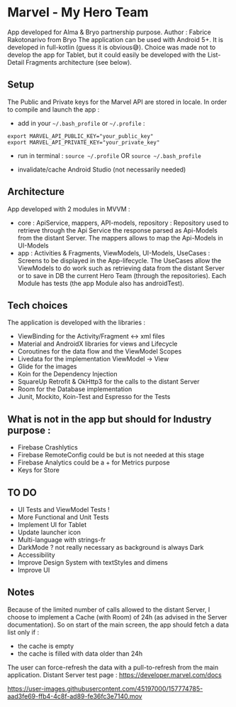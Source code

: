 # Marvel - My Hero Team

App developed for Alma & Bryo partnership purpose.
Author : Fabrice Rakotonarivo from Bryo
The application can be used with Android 5+.
It is developed in full-kotlin (guess it is obvious😅).
Choice was made not to develop the app for Tablet, but it could easily be developed with the List-Detail Fragments architecture (see below).

## Setup

The Public and Private keys for the Marvel API are stored in locale.
In order to compile and launch the app : 

- add in your `~/.bash_profile` or `~/.profile` : 
```
export MARVEL_API_PUBLIC_KEY="your_public_key"
export MARVEL_API_PRIVATE_KEY="your_private_key"
```

- run in terminal :
`source ~/.profile` OR `source ~/.bash_profile`

- invalidate/cache Android Studio (not necessarily needed)

## Architecture

App developed with 2 modules in MVVM : 
- core : ApiService, mappers, API-models, repository : Repository used to retrieve through the Api Service the response parsed as Api-Models from the distant Server. The mappers allows to map the Api-Models in UI-Models
- app : Activities & Fragments, ViewModels, UI-Models, UseCases : Screens to be displayed in the App-lifecycle. The UseCases allow the ViewModels to do work such as retrieving data from the distant Server or to save in DB the current Hero Team (through the repositories).
Each Module has tests (the app Module also has androidTest).

## Tech choices

The application is developed with the libraries : 
- ViewBinding for the Activity/Fragment <-> xml files
- Material and AndroidX libraries for views and Lifecycle
- Coroutines for the data flow and the ViewModel Scopes
- Livedata for the implementation ViewModel -> View
- Glide for the images
- Koin for the Dependency Injection
- SquareUp Retrofit & OkHttp3 for the calls to the distant Server
- Room for the Database implementation
- Junit, Mockito, Koin-Test and Espresso for the Tests

## What is not in the app but should for Industry purpose :
- Firebase Crashlytics
- Firebase RemoteConfig could be but is not needed at this stage
- Firebase Analytics could be a + for Metrics purpose
- Keys for Store

## TO DO
- UI Tests and ViewModel Tests !
- More Functional and Unit Tests
- Implement UI for Tablet
- Update launcher icon
- Multi-language with strings-fr
- DarkMode ? not really necessary as background is always Dark
- Accessibility
- Improve Design System with textStyles and dimens
- Improve UI

## Notes
Because of the limited number of calls allowed to the distant Server, I choose to implement a Cache (with Room) of 24h (as advised in the Server documentation). 
So on start of the main screen, the app should fetch a data list only if :
- the cache is empty
- the cache is filled with data older than 24h

The user can force-refresh the data with a pull-to-refresh from the main application.
Distant Server test page : https://developer.marvel.com/docs


https://user-images.githubusercontent.com/45197000/157774785-aad3fe69-ffb4-4c8f-ad89-fe36fc3e7140.mov


